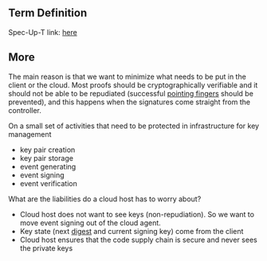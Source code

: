 ## Term Definition

Spec-Up-T link: <a href='https://weboftrust.github.io/WOT-terms/docs/glossary/signify'>here</a>

## More
The main reason is that we want to minimize what needs to be put in the client or the cloud. Most proofs should be cryptographically verifiable and it should not be able to be repudiated (successful [pointing fingers](#Finger-pointing) should be prevented), and this happens when the signatures come straight from the controller.

On a small set of activities that need to be protected in infrastructure for key management
- key pair creation
- key pair storage
- event generating 
- event signing
- event verification

What are the liabilities do a cloud host has to worry about?
- Cloud host does not want to see keys (non-repudiation).  So we want to move event signing out of the cloud agent.
- Key state (next [digest](digest) and current signing key) come from the client
- Cloud host ensures that the code supply chain is secure and never sees the private keys
